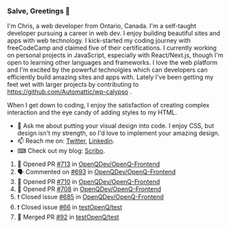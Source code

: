 ### Salve, Greetings 👋

I'm Chris, a web developer from Ontario, Canada. I'm a self-taught developer pursuing a career in web dev. I enjoy building beautiful sites and apps with web technology.
I kick-started my coding journey with freeCodeCamp and claimed five of their certifications.  I currently working on personal projects in JavaScript, especially with React/Next.js, though I'm open to learning other languages and frameworks. I love the web platform and I'm excited by the powerful technolgies which can developers can efficiently build amazing sites and apps with. Lately I've been getting my feet wet with larger projects by contributing to https://github.com/Automattic/wp-calypso .

When I get down to coding, I enjoy the satisfaction of creating complex interaction and the eye candy of adding styles to my HTML. 

- 💬 Ask me about putting your visual design into code. I enjoy CSS, but design isn't my strength, so I'd love to implement your amazing design.
- 📫 Reach me on: [Twitter](https://twitter.com/Christo28120856), [Linkedin](https://www.linkedin.com/in/christopher-stevers-07b9a5204/).
- ⌨ Check out my blog: [Scribo](https://christopherstevers.cf).
<!--
**Christopher-Stevers/Christopher-Stevers** is a ✨ _special_ ✨ repository because its `README.md` (this file) appears on your GitHub profile.

Here are some ideas to get you started:

- 🔭 I’m currently working on ...
- 🌱 I’m currently learning ...
- 👯 I’m looking to collaborate on ...
- 🤔 I’m looking for help with ...
- 😄 Pronouns: ...
- ⚡ Fun fact: ...
-->

<!--START_SECTION:activity-->
1. 💪 Opened PR [#713](https://github.com/OpenQDev/OpenQ-Frontend/pull/713) in [OpenQDev/OpenQ-Frontend](https://github.com/OpenQDev/OpenQ-Frontend)
2. 🗣 Commented on [#693](https://github.com/OpenQDev/OpenQ-Frontend/issues/693) in [OpenQDev/OpenQ-Frontend](https://github.com/OpenQDev/OpenQ-Frontend)
3. 💪 Opened PR [#710](https://github.com/OpenQDev/OpenQ-Frontend/pull/710) in [OpenQDev/OpenQ-Frontend](https://github.com/OpenQDev/OpenQ-Frontend)
4. 💪 Opened PR [#708](https://github.com/OpenQDev/OpenQ-Frontend/pull/708) in [OpenQDev/OpenQ-Frontend](https://github.com/OpenQDev/OpenQ-Frontend)
5. ❗️ Closed issue [#685](https://github.com/OpenQDev/OpenQ-Frontend/issues/685) in [OpenQDev/OpenQ-Frontend](https://github.com/OpenQDev/OpenQ-Frontend)
6. ❗️ Closed issue [#66](https://github.com/testOpenQ/test/issues/66) in [testOpenQ/test](https://github.com/testOpenQ/test)
7. 🎉 Merged PR [#92](https://github.com/testOpenQ/test/pull/92) in [testOpenQ/test](https://github.com/testOpenQ/test)
<!--END_SECTION:activity-->

